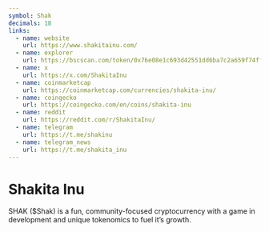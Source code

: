 ```yaml
---
symbol: Shak
decimals: 18
links:
  - name: website
    url: https://www.shakitainu.com/
  - name: explorer
    url: https://bscscan.com/token/0x76e08e1c693d42551dd6ba7c2a659f74ff5ba261
  - name: x
    url: https://x.com/ShakitaInu
  - name: coinmarketcap
    url: https://coinmarketcap.com/currencies/shakita-inu/
  - name: coingecko
    url: https://coingecko.com/en/coins/shakita-inu
  - name: reddit
    url: https://reddit.com/r/ShakitaInu/
  - name: telegram
    url: https://t.me/shakinu
  - name: telegram_news
    url: https://t.me/shakita_inu
---
```


# Shakita Inu

SHAK ($Shak) is a fun, community-focused cryptocurrency with a game in development and unique tokenomics to fuel it’s growth.
